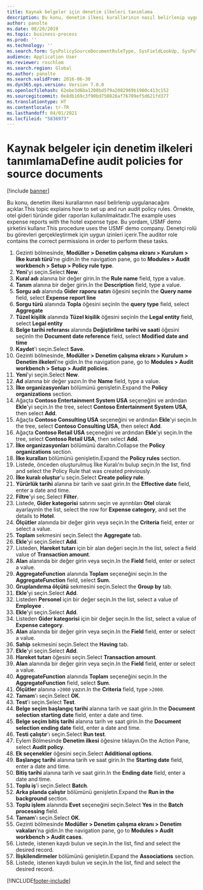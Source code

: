 ```yaml
---
title: Kaynak belgeler için denetim ilkeleri tanımlama
description: Bu konu, denetim ilkesi kurallarının nasıl belirlenip uygulanacağını açıklar.
author: panolte
ms.date: 08/20/2019
ms.topic: business-process
ms.prod: ''
ms.technology: ''
ms.search.form: SysPolicySourceDocumentRuleType, SysFieldLookUp, SysPolicyListPage, SysPolicy, AuditPolicyRule, SysQueryForm, SysQueryFieldLookUp, AuditPolicyDateSelection, AuditPolicyAdditionalOption, BatchJob, CaseDetail
audience: Application User
ms.reviewer: roschlom
ms.search.region: Global
ms.author: panolte
ms.search.validFrom: 2016-06-30
ms.dyn365.ops.version: Version 7.0.0
ms.openlocfilehash: 62ebe3d6ba1208bd5f9a2082969b1960c413c152
ms.sourcegitcommit: 0e8db169c3f90bd750826af76709ef5d621fd377
ms.translationtype: HT
ms.contentlocale: tr-TR
ms.lasthandoff: 04/01/2021
ms.locfileid: "5836973"
---
```

# <a name="define-audit-policies-for-source-documents"></a><span data-ttu-id="7f758-103">Kaynak belgeler için denetim ilkeleri tanımlama</span><span class="sxs-lookup"><span data-stu-id="7f758-103">Define audit policies for source documents</span></span>

[!include [banner](../../includes/banner.md)]

<span data-ttu-id="7f758-104">Bu konu, denetim ilkesi kurallarının nasıl belirlenip uygulanacağını açıklar.</span><span class="sxs-lookup"><span data-stu-id="7f758-104">This topic explains how to set up and run audit policy rules.</span></span> <span data-ttu-id="7f758-105">Örnekte, otel gideri türünde gider raporları kullanılmaktadır.</span><span class="sxs-lookup"><span data-stu-id="7f758-105">The example uses expense reports with the hotel expense type.</span></span> <span data-ttu-id="7f758-106">Bu yordam, USMF demo şirketini kullanır.</span><span class="sxs-lookup"><span data-stu-id="7f758-106">This procedure uses the USMF demo company.</span></span> <span data-ttu-id="7f758-107">Denetçi rolü bu görevleri gerçekleştirmek için uygun izinleri içerir.</span><span class="sxs-lookup"><span data-stu-id="7f758-107">The auditor role contains the correct permissions in order to perform these tasks.</span></span>

1. <span data-ttu-id="7f758-108">Gezinti bölmesinde, **Modüller > Denetim çalışma ekranı > Kurulum > İlke kuralı türü**'ne gidin.</span><span class="sxs-lookup"><span data-stu-id="7f758-108">In the navigation pane, go to **Modules > Audit workbench > Setup > Policy rule type**.</span></span>
2. <span data-ttu-id="7f758-109">**Yeni**'yi seçin.</span><span class="sxs-lookup"><span data-stu-id="7f758-109">Select **New**.</span></span>
3. <span data-ttu-id="7f758-110">**Kural adı** alanına bir değer girin.</span><span class="sxs-lookup"><span data-stu-id="7f758-110">In the **Rule name** field, type a value.</span></span>
4. <span data-ttu-id="7f758-111">**Tanım** alanına bir değer girin.</span><span class="sxs-lookup"><span data-stu-id="7f758-111">In the **Description** field, type a value.</span></span>
5. <span data-ttu-id="7f758-112">**Sorgu adı** alanında **Gider raporu satırı** öğesini seçin</span><span class="sxs-lookup"><span data-stu-id="7f758-112">In the **Query name** field, select **Expense report line**</span></span>
6. <span data-ttu-id="7f758-113">**Sorgu türü** alanında **Topla** öğesini seçin</span><span class="sxs-lookup"><span data-stu-id="7f758-113">In the **query type** field, select **Aggregate**</span></span>
7. <span data-ttu-id="7f758-114">**Tüzel kişilik** alanında **Tüzel kişilik** öğesini seçin</span><span class="sxs-lookup"><span data-stu-id="7f758-114">In the **Legal entity** field, select **Legal entity**</span></span>
8. <span data-ttu-id="7f758-115">**Belge tarihi referansı** alanında **Değiştirilme tarihi ve saati** öğesini seçin</span><span class="sxs-lookup"><span data-stu-id="7f758-115">In the **Document date reference** field, select **Modified date and time**</span></span>
9. <span data-ttu-id="7f758-116">**Kaydet**'i seçin.</span><span class="sxs-lookup"><span data-stu-id="7f758-116">Select **Save**.</span></span>
10. <span data-ttu-id="7f758-117">Gezinti bölmesinde, **Modüller > Denetim çalışma ekranı > Kurulum > Denetim ilkeleri**'ne gidin.</span><span class="sxs-lookup"><span data-stu-id="7f758-117">In the navigation pane, go to **Modules > Audit workbench > Setup > Audit policies**.</span></span>
11. <span data-ttu-id="7f758-118">**Yeni**'yi seçin.</span><span class="sxs-lookup"><span data-stu-id="7f758-118">Select **New**.</span></span>
12. <span data-ttu-id="7f758-119">**Ad** alanına bir değer yazın.</span><span class="sxs-lookup"><span data-stu-id="7f758-119">In the **Name** field, type a value.</span></span>
13. <span data-ttu-id="7f758-120">**İlke organizasyonları**  bölümünü genişletin.</span><span class="sxs-lookup"><span data-stu-id="7f758-120">Expand the **Policy organizations** section.</span></span>
14. <span data-ttu-id="7f758-121">Ağaçta **Contoso Entertainment System USA** seçeneğini ve ardından **Ekle**'yi seçin.</span><span class="sxs-lookup"><span data-stu-id="7f758-121">In the tree, select **Contoso Entertainment System USA**, then select **Add**.</span></span>
15. <span data-ttu-id="7f758-122">Ağaçta **Contoso Consulting USA** seçeneğini ve ardından **Ekle**'yi seçin.</span><span class="sxs-lookup"><span data-stu-id="7f758-122">In the tree, select **Contoso Consulting USA**, then select **Add**.</span></span>
16. <span data-ttu-id="7f758-123">Ağaçta **Contoso Retail USA** seçeneğini ve ardından **Ekle**'yi seçin.</span><span class="sxs-lookup"><span data-stu-id="7f758-123">In the tree, select **Contoso Retail USA**, then select **Add**.</span></span>
17. <span data-ttu-id="7f758-124">**İlke organizasyonları** bölümünü daraltın.</span><span class="sxs-lookup"><span data-stu-id="7f758-124">Collapse the **Policy organizations** section.</span></span>
18. <span data-ttu-id="7f758-125">**İlke kuralları**  bölümünü genişletin.</span><span class="sxs-lookup"><span data-stu-id="7f758-125">Expand the **Policy rules** section.</span></span>
19. <span data-ttu-id="7f758-126">Listede, önceden oluşturulmuş İlke Kuralı'nı bulup seçin.</span><span class="sxs-lookup"><span data-stu-id="7f758-126">In the list, find and select the Policy Rule that was created previously.</span></span>
20. <span data-ttu-id="7f758-127">**İlke kuralı oluştur**'u seçin.</span><span class="sxs-lookup"><span data-stu-id="7f758-127">Select **Create policy rule**.</span></span>
21. <span data-ttu-id="7f758-128">**Yürürlük tarihi** alanına bir tarih ve saat girin.</span><span class="sxs-lookup"><span data-stu-id="7f758-128">In the **Effective date** field, enter a date and time.</span></span>
22. <span data-ttu-id="7f758-129">**Filtre**'yi seç.</span><span class="sxs-lookup"><span data-stu-id="7f758-129">Select **Filter**.</span></span>
23. <span data-ttu-id="7f758-130">Listede, **Gider kategorisi** satırını seçin ve ayrıntıları **Otel** olarak ayarlayın</span><span class="sxs-lookup"><span data-stu-id="7f758-130">In the list, select the row for **Expense category**, and set the details to **Hotel**.</span></span>
24. <span data-ttu-id="7f758-131">**Ölçütler** alanında bir değer girin veya seçin.</span><span class="sxs-lookup"><span data-stu-id="7f758-131">In the **Criteria** field, enter or select a value.</span></span>
25. <span data-ttu-id="7f758-132">**Toplam** sekmesini seçin.</span><span class="sxs-lookup"><span data-stu-id="7f758-132">Select the **Aggregate** tab.</span></span>
26. <span data-ttu-id="7f758-133">**Ekle**'yi seçin.</span><span class="sxs-lookup"><span data-stu-id="7f758-133">Select **Add**.</span></span>
27. <span data-ttu-id="7f758-134">Listeden, **Hareket tutarı** için bir alan değeri seçin.</span><span class="sxs-lookup"><span data-stu-id="7f758-134">In the list, select a field value of **Transaction amount**.</span></span>
28. <span data-ttu-id="7f758-135">**Alan** alanında bir değer girin veya seçin.</span><span class="sxs-lookup"><span data-stu-id="7f758-135">In the **Field** field, enter or select a value.</span></span>
29. <span data-ttu-id="7f758-136">**AggregateFunction** alanında **Toplam** seçeneğini seçin.</span><span class="sxs-lookup"><span data-stu-id="7f758-136">In the **AggregateFunction** field, select **Sum**.</span></span>
30. <span data-ttu-id="7f758-137">**Gruplandırma ölçütü** sekmesini seçin.</span><span class="sxs-lookup"><span data-stu-id="7f758-137">Select the **Group by** tab.</span></span>
31. <span data-ttu-id="7f758-138">**Ekle**'yi seçin.</span><span class="sxs-lookup"><span data-stu-id="7f758-138">Select **Add**.</span></span>
32. <span data-ttu-id="7f758-139">Listeden **Personel** için bir değer seçin.</span><span class="sxs-lookup"><span data-stu-id="7f758-139">In the list, select a value of **Employee** .</span></span>
33. <span data-ttu-id="7f758-140">**Ekle**'yi seçin.</span><span class="sxs-lookup"><span data-stu-id="7f758-140">Select **Add**.</span></span>
34. <span data-ttu-id="7f758-141">Listeden **Gider kategorisi** için bir değer seçin.</span><span class="sxs-lookup"><span data-stu-id="7f758-141">In the list, select a value of **Expense category**.</span></span>
35. <span data-ttu-id="7f758-142">**Alan** alanında bir değer girin veya seçin.</span><span class="sxs-lookup"><span data-stu-id="7f758-142">In the **Field** field, enter or select a value.</span></span>
36. <span data-ttu-id="7f758-143">**Sahip** sekmesini seçin.</span><span class="sxs-lookup"><span data-stu-id="7f758-143">Select the **Having** tab.</span></span>
37. <span data-ttu-id="7f758-144">**Ekle**'yi seçin.</span><span class="sxs-lookup"><span data-stu-id="7f758-144">Select **Add**.</span></span>
38. <span data-ttu-id="7f758-145">**Hareket tutarı**  öğesini seçin.</span><span class="sxs-lookup"><span data-stu-id="7f758-145">Select **Transaction amount**.</span></span>
39. <span data-ttu-id="7f758-146">**Alan** alanında bir değer girin veya seçin.</span><span class="sxs-lookup"><span data-stu-id="7f758-146">In the **Field** field, enter or select a value.</span></span>
40. <span data-ttu-id="7f758-147">**AggregateFunction** alanında **Toplam** seçeneğini seçin.</span><span class="sxs-lookup"><span data-stu-id="7f758-147">In the **AggregateFunction** field, select **Sum**.</span></span>
41. <span data-ttu-id="7f758-148">**Ölçütler** alanına `>2000` yazın.</span><span class="sxs-lookup"><span data-stu-id="7f758-148">In the **Criteria** field, type `>2000`.</span></span>
42. <span data-ttu-id="7f758-149">**Tamam**'ı seçin.</span><span class="sxs-lookup"><span data-stu-id="7f758-149">Select **OK**.</span></span>
43. <span data-ttu-id="7f758-150">**Test**'i seçin.</span><span class="sxs-lookup"><span data-stu-id="7f758-150">Select **Test**.</span></span>
44. <span data-ttu-id="7f758-151">**Belge seçim başlangıç tarihi** alanına tarih ve saat girin.</span><span class="sxs-lookup"><span data-stu-id="7f758-151">In the **Document selection starting date** field, enter a date and time.</span></span>
45. <span data-ttu-id="7f758-152">**Belge seçim bitiş tarihi** alanına tarih ve saat girin.</span><span class="sxs-lookup"><span data-stu-id="7f758-152">In the **Document selection ending date** field, enter a date and time.</span></span>
46. <span data-ttu-id="7f758-153">**Testi çalıştır**'ı seçin.</span><span class="sxs-lookup"><span data-stu-id="7f758-153">Select **Run test**.</span></span>
47. <span data-ttu-id="7f758-154">Eylem Bölmesinde **Denetim ilkesi** öğesine tıklayın.</span><span class="sxs-lookup"><span data-stu-id="7f758-154">On the Action Pane, select **Audit policy**.</span></span>
48. <span data-ttu-id="7f758-155">**Ek seçenekler** öğesini seçin.</span><span class="sxs-lookup"><span data-stu-id="7f758-155">Select **Additional options**.</span></span>
49. <span data-ttu-id="7f758-156">**Başlangıç tarihi** alanına tarih ve saat girin.</span><span class="sxs-lookup"><span data-stu-id="7f758-156">In the **Starting date** field, enter a date and time.</span></span>
50. <span data-ttu-id="7f758-157">**Bitiş tarihi** alanına tarih ve saat girin.</span><span class="sxs-lookup"><span data-stu-id="7f758-157">In the **Ending date** field, enter a date and time.</span></span>
51. <span data-ttu-id="7f758-158">**Toplu iş**'i seçin.</span><span class="sxs-lookup"><span data-stu-id="7f758-158">Select **Batch**.</span></span>
52. <span data-ttu-id="7f758-159">**Arka planda çalıştır** bölümünü genişletin.</span><span class="sxs-lookup"><span data-stu-id="7f758-159">Expand the **Run in the background** section.</span></span>
53. <span data-ttu-id="7f758-160">**Toplu işlem** alanında **Evet** seçeneğini seçin.</span><span class="sxs-lookup"><span data-stu-id="7f758-160">Select **Yes** in the **Batch processing** field.</span></span>
54. <span data-ttu-id="7f758-161">**Tamam**'ı seçin.</span><span class="sxs-lookup"><span data-stu-id="7f758-161">Select **OK**.</span></span>
55. <span data-ttu-id="7f758-162">Gezinti bölmesinde **Modüller > Denetim çalışma ekranı > Denetim vakaları**'na gidin.</span><span class="sxs-lookup"><span data-stu-id="7f758-162">In the navigation pane, go to **Modules > Audit workbench > Audit cases**.</span></span>
56. <span data-ttu-id="7f758-163">Listede, istenen kaydı bulun ve seçin.</span><span class="sxs-lookup"><span data-stu-id="7f758-163">In the list, find and select the desired record.</span></span>
57. <span data-ttu-id="7f758-164">**İlişkilendirmeler**  bölümünü genişletin.</span><span class="sxs-lookup"><span data-stu-id="7f758-164">Expand the **Associations** section.</span></span>
58. <span data-ttu-id="7f758-165">Listede, istenen kaydı bulun ve seçin.</span><span class="sxs-lookup"><span data-stu-id="7f758-165">In the list, find and select the desired record.</span></span>



[!INCLUDE[footer-include](../../../includes/footer-banner.md)]